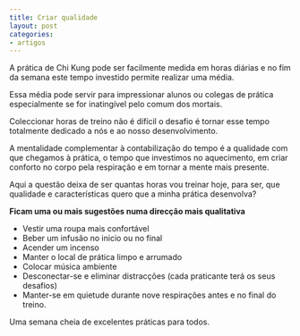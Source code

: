 ```yaml
---
title: Criar qualidade
layout: post
categories:
- artigos
---
```

A prática de Chi Kung pode ser facilmente medida em horas diárias e no fim da semana este tempo investido permite realizar uma média. 

Essa média pode servir para impressionar alunos ou colegas de prática especialmente se for inatingível pelo comum dos mortais.

Coleccionar horas de treino não é difícil o desafio é tornar esse tempo totalmente dedicado a nós e ao nosso desenvolvimento.  

A mentalidade complementar à contabilização do tempo é a qualidade com que chegamos à prática, o tempo que investimos no aquecimento, em criar conforto no corpo pela respiração e em tornar a mente mais presente.

Aqui a questão deixa de ser quantas horas vou treinar hoje, para ser, que qualidade e características quero que a minha prática desenvolva?

**Ficam uma ou mais sugestões numa direcção mais qualitativa** 

+ Vestir uma roupa mais confortável
+ Beber um infusão no inicio ou no final
+ Acender um incenso 
+ Manter o local de prática limpo e arrumado
+ Colocar música ambiente 
+ Desconectar-se e eliminar distracções (cada praticante terá os seus desafios)
+ Manter-se em quietude durante nove respirações antes e no final do treino.

Uma semana cheia de excelentes práticas para todos.
